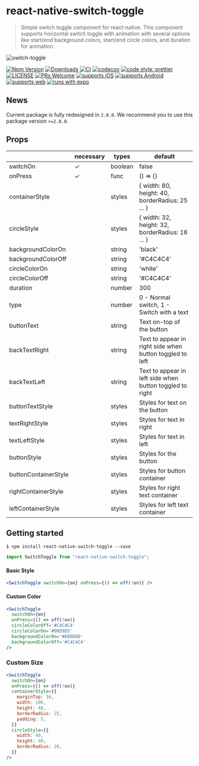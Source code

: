 # react-native-switch-toggle

> Simple switch toggle component for react-native. This component supports horizontal switch toggle with animation with several options like start/end background colors, start/end circle colors, and duration for animation.

![switch-toggle](https://user-images.githubusercontent.com/27461460/120913849-32f23580-c6d5-11eb-90bc-be0a97125427.gif)

[![Npm Version](http://img.shields.io/npm/v/react-native-switch-toggle.svg?style=flat-square)](https://npmjs.org/package/react-native-switch-toggle)
[![Downloads](http://img.shields.io/npm/dm/react-native-switch-toggle.svg?style=flat-square)](https://npmjs.org/package/react-native-switch-toggle)
[![CI](https://github.com/hyochan/react-native-switch-toggle/actions/workflows/ci.yml/badge.svg)](https://github.com/hyochan/react-native-switch-toggle/actions/workflows/ci.yml)
[![codecov](https://codecov.io/gh/hyochan/react-native-switch-toggle/branch/master/graph/badge.svg?token=yLFcpGSuku)](https://codecov.io/gh/hyochan/react-native-switch-toggle)
[![code style: prettier](https://img.shields.io/badge/code_style-prettier-ff69b4.svg?style=flat-square)](https://github.com/prettier/prettier)
[![LICENSE](http://img.shields.io/npm/l/react-native-switch-toggle.svg?style=flat-square)](https://npmjs.org/package/react-native-switch-toggle)
[![PRs Welcome](https://img.shields.io/badge/PRs-welcome-brightgreen.svg?style=flat-square)](CONTRIBUTING.md)
[![supports iOS](https://img.shields.io/badge/iOS-4630EB.svg?style=flat-square&logo=APPLE&labelColor=999999&logoColor=fff)](https://itunes.apple.com/app/apple-store/id982107779)
[![supports Android](https://img.shields.io/badge/Android-4630EB.svg?style=flat-square&logo=ANDROID&labelColor=A4C639&logoColor=fff)](https://play.google.com/store/apps/details?id=host.exp.exponent&referrer=www)
[![supports web](https://img.shields.io/badge/web-4630EB.svg?style=flat-square&logo=GOOGLE-CHROME&labelColor=4285F4&logoColor=fff)](https://docs.expo.io/workflow/web/)
[![runs with expo](https://img.shields.io/badge/Runs%20with%20Expo-000.svg?style=flat&logo=EXPO&labelColor=ffffff&logoColor=000)](https://github.com/expo/expo)

## News

Current package is fully redesigned in `2.0.0`. We recommend you to use this package version `>=2.0.0`.

## Props

|                      | necessary | types   | default                                                  |
| -------------------- | --------- | ------- | -------------------------------------------------------- |
| switchOn             | ✓         | boolean | false                                                    |
| onPress              | ✓         | func    | () => {}                                                 |
| containerStyle       |           | styles  | { width: 80, height: 40, borderRadius: 25 ... }          |
| circleStyle          |           | styles  | { width: 32, height: 32, borderRadius: 16 ... }          |
| backgroundColorOn    |           | string  | 'black'   |
| backgroundColorOff   |           | string  | '#C4C4C4' |
| circleColorOn        |           | string  | 'white'   |
| circleColorOff       |           | string  | '#C4C4C4' |
| duration             |           | number  | 300       |
| type                 |           | number  | 0 - Normal switch, 1 - Switch with a text                |
| buttonText           |           | string  | Text on-top of the button                                |
| backTextRight        |           | string  | Text to appear in right side when button toggled to left |
| backTextLeft         |           | string  | Text to appear in left side when button toggled to right |
| buttonTextStyle      |           | styles  | Styles for text on the button                            |
| textRightStyle       |           | styles  | Styles for text in right                                 |
| textLeftStyle        |           | styles  | Styles for text in left                                  |
| buttonStyle          |           | styles  | Styles for the button                                    |
| buttonContainerStyle |           | styles  | Styles for button container                              |
| rightContainerStyle  |           | styles  | Styles for right text container                          |
| leftContainerStyle   |           | styles  | Styles for left text container                           |

## Getting started

`$ npm install react-native-switch-toggle --save`

```javascript
import SwitchToggle from "react-native-switch-toggle";
```

#### Basic Style
```jsx
<SwitchToggle switchOn={on} onPress={() => off(!on)} />
```

#### Custom Color
```jsx
<SwitchToggle
  switchOn={on}
  onPress={() => off(!on)}
  circleColorOff='#C4C4C4'
  circleColorOn='#00D9D5'
  backgroundColorOn='#6D6D6D'
  backgroundColorOff='#C4C4C4'
/>
```

### Custom Size
```jsx
<SwitchToggle
  switchOn={on}
  onPress={() => off(!on)}
  containerStyle={{
    marginTop: 16,
    width: 106,
    height: 48,
    borderRadius: 25,
    padding: 5,
  }}
  circleStyle={{
    width: 40,
    height: 40,
    borderRadius: 20,
  }}
/>
```
